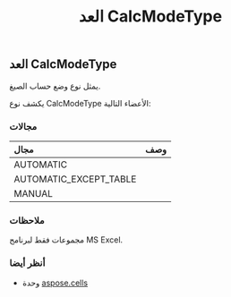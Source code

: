 ﻿---
title: العد CalcModeType
second_title: Aspose.Cells for Python via .NET API المراجع
description:
type: docs
weight: 1810
url: /ar/python-net/aspose.cells/calcmodetype/
is_root: false
---
##  العد CalcModeType
يمثل نوع وضع حساب الصيغ.



يكشف نوع CalcModeType الأعضاء التالية:

###  مجالات
| مجال| وصف|
| :- | :- |
| AUTOMATIC |  |
| AUTOMATIC_EXCEPT_TABLE |  |
| MANUAL |  |



###  ملاحظات

مجموعات فقط لبرنامج MS Excel.

###  أنظر أيضا
* وحدة [aspose.cells](..)
